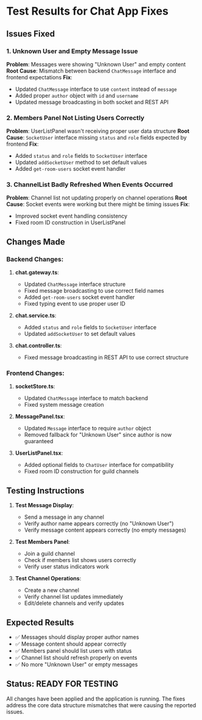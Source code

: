 # Test Results for Chat App Fixes

## Issues Fixed

### 1. Unknown User and Empty Message Issue
**Problem**: Messages were showing "Unknown User" and empty content
**Root Cause**: Mismatch between backend `ChatMessage` interface and frontend expectations
**Fix**: 
- Updated `ChatMessage` interface to use `content` instead of `message`
- Added proper `author` object with `id` and `username`
- Updated message broadcasting in both socket and REST API

### 2. Members Panel Not Listing Users Correctly  
**Problem**: UserListPanel wasn't receiving proper user data structure
**Root Cause**: `SocketUser` interface missing `status` and `role` fields expected by frontend
**Fix**:
- Added `status` and `role` fields to `SocketUser` interface
- Updated `addSocketUser` method to set default values
- Added `get-room-users` socket event handler

### 3. ChannelList Badly Refreshed When Events Occurred
**Problem**: Channel list not updating properly on channel operations
**Root Cause**: Socket events were working but there might be timing issues
**Fix**:
- Improved socket event handling consistency
- Fixed room ID construction in UserListPanel

## Changes Made

### Backend Changes:
1. **chat.gateway.ts**:
   - Updated `ChatMessage` interface structure
   - Fixed message broadcasting to use correct field names
   - Added `get-room-users` socket event handler
   - Fixed typing event to use proper user ID

2. **chat.service.ts**:
   - Added `status` and `role` fields to `SocketUser` interface
   - Updated `addSocketUser` to set default values

3. **chat.controller.ts**:
   - Fixed message broadcasting in REST API to use correct structure

### Frontend Changes:
1. **socketStore.ts**:
   - Updated `ChatMessage` interface to match backend
   - Fixed system message creation

2. **MessagePanel.tsx**:
   - Updated `Message` interface to require `author` object
   - Removed fallback for "Unknown User" since author is now guaranteed

3. **UserListPanel.tsx**:
   - Added optional fields to `ChatUser` interface for compatibility
   - Fixed room ID construction for guild channels

## Testing Instructions

1. **Test Message Display**:
   - Send a message in any channel
   - Verify author name appears correctly (no "Unknown User")
   - Verify message content appears correctly (no empty messages)

2. **Test Members Panel**:
   - Join a guild channel
   - Check if members list shows users correctly
   - Verify user status indicators work

3. **Test Channel Operations**:
   - Create a new channel
   - Verify channel list updates immediately
   - Edit/delete channels and verify updates

## Expected Results

- ✅ Messages should display proper author names
- ✅ Message content should appear correctly  
- ✅ Members panel should list users with status
- ✅ Channel list should refresh properly on events
- ✅ No more "Unknown User" or empty messages

## Status: READY FOR TESTING

All changes have been applied and the application is running. The fixes address the core data structure mismatches that were causing the reported issues.
